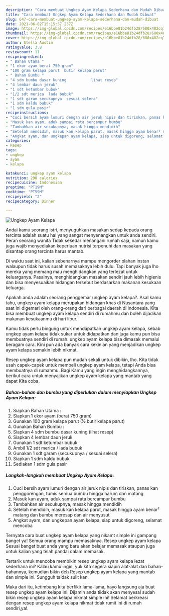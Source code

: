 ```yaml
---
description: "Cara membuat Ungkep Ayam Kelapa Sederhana dan Mudah Dibuat"
title: "Cara membuat Ungkep Ayam Kelapa Sederhana dan Mudah Dibuat"
slug: 647-cara-membuat-ungkep-ayam-kelapa-sederhana-dan-mudah-dibuat
date: 2021-06-02T15:15:57.237Z
image: https://img-global.cpcdn.com/recipes/e16bbe81b24dfb28/680x482cq70/ungkep-ayam-kelapa-foto-resep-utama.jpg
thumbnail: https://img-global.cpcdn.com/recipes/e16bbe81b24dfb28/680x482cq70/ungkep-ayam-kelapa-foto-resep-utama.jpg
cover: https://img-global.cpcdn.com/recipes/e16bbe81b24dfb28/680x482cq70/ungkep-ayam-kelapa-foto-resep-utama.jpg
author: Stella Austin
ratingvalue: 3.8
reviewcount: 11
recipeingredient:
- " Bahan Utama "
- "1 ekor ayam berat 750 gram"
- "100 gram kelapa parut  butir kelapa parut"
- " Bahan Bumbu "
- "4 sdm bumbu dasar kuning           lihat resep"
- "4 lembar daun jeruk"
- "1 sdt ketumbar bubuk"
- "1/2 sdt merica  lada bubuk"
- "1 sdt garam secukupnya  sesuai selera"
- "1 sdm kaldu bubuk"
- "1 sdm gula pasir"
recipeinstructions:
- "Cuci bersih ayam lumuri dengan air jeruk nipis dan tiriskan, panas kan penggorengan, tumis semua bumbu hingga harum dan matang"
- "Masuk kan ayam, aduk sampai rata bercampur bumbu"
- "Tambahkan air secukupnya, masak hingga mendidih"
- "Setelah mendidih, masuk kan kelapa parut, masak hingga ayam benar² matang dan bumbu meresap dan air menyusut"
- "Angkat ayam, dan ungkepan ayam kelapa, siap untuk digoreng, selamat mencoba"
categories:
- Resep
tags:
- ungkep
- ayam
- kelapa

katakunci: ungkep ayam kelapa 
nutrition: 290 calories
recipecuisine: Indonesian
preptime: "PT19M"
cooktime: "PT59M"
recipeyield: "2"
recipecategory: Dinner

---
```



![Ungkep Ayam Kelapa](https://img-global.cpcdn.com/recipes/e16bbe81b24dfb28/680x482cq70/ungkep-ayam-kelapa-foto-resep-utama.jpg)

Andai kamu seorang istri, menyuguhkan masakan sedap kepada orang tercinta adalah suatu hal yang sangat menyenangkan untuk anda sendiri. Peran seorang  wanita Tidak sekedar menangani rumah saja, namun kamu juga wajib menyediakan keperluan nutrisi terpenuhi dan masakan yang disantap orang tercinta harus mantab.

Di waktu  saat ini, kalian sebenarnya mampu mengorder olahan instan walaupun tidak harus susah memasaknya lebih dulu. Tapi banyak juga lho mereka yang memang mau menghidangkan yang terlezat untuk keluarganya. Pasalnya, menghidangkan masakan sendiri jauh lebih higienis dan bisa menyesuaikan hidangan tersebut berdasarkan makanan kesukaan keluarga. 



Apakah anda adalah seorang penggemar ungkep ayam kelapa?. Asal kamu tahu, ungkep ayam kelapa merupakan hidangan khas di Nusantara yang saat ini digemari oleh orang-orang dari berbagai daerah di Indonesia. Kita bisa membuat ungkep ayam kelapa sendiri di rumahmu dan boleh dijadikan makanan kesukaanmu di hari libur.

Kamu tidak perlu bingung untuk mendapatkan ungkep ayam kelapa, sebab ungkep ayam kelapa tidak sukar untuk didapatkan dan juga kamu pun bisa membuatnya sendiri di rumah. ungkep ayam kelapa bisa dimasak memalui beragam cara. Kini pun ada banyak cara kekinian yang menjadikan ungkep ayam kelapa semakin lebih nikmat.

Resep ungkep ayam kelapa pun mudah sekali untuk dibikin, lho. Kita tidak usah capek-capek untuk membeli ungkep ayam kelapa, tetapi Anda bisa membuatnya di rumahmu. Bagi Kamu yang ingin menghidangkannya, berikut cara untuk menyajikan ungkep ayam kelapa yang mantab yang dapat Kita coba.

<!--inarticleads1-->

##### Bahan-bahan dan bumbu yang diperlukan dalam menyiapkan Ungkep Ayam Kelapa:

1. Siapkan  Bahan Utama :
1. Siapkan 1 ekor ayam (berat 750 gram)
1. Gunakan 100 gram kelapa parut (½ butir kelapa parut)
1. Gunakan  Bahan Bumbu :
1. Siapkan 4 sdm bumbu dasar kuning           (lihat resep)
1. Siapkan 4 lembar daun jeruk
1. Gunakan 1 sdt ketumbar bubuk
1. Ambil 1/2 sdt merica / lada bubuk
1. Gunakan 1 sdt garam (secukupnya / sesuai selera)
1. Siapkan 1 sdm kaldu bubuk
1. Sediakan 1 sdm gula pasir




<!--inarticleads2-->

##### Langkah-langkah membuat Ungkep Ayam Kelapa:

1. Cuci bersih ayam lumuri dengan air jeruk nipis dan tiriskan, panas kan penggorengan, tumis semua bumbu hingga harum dan matang
1. Masuk kan ayam, aduk sampai rata bercampur bumbu
1. Tambahkan air secukupnya, masak hingga mendidih
1. Setelah mendidih, masuk kan kelapa parut, masak hingga ayam benar² matang dan bumbu meresap dan air menyusut
1. Angkat ayam, dan ungkepan ayam kelapa, siap untuk digoreng, selamat mencoba




Ternyata cara buat ungkep ayam kelapa yang nikamt simple ini gampang banget ya! Semua orang mampu memasaknya. Resep ungkep ayam kelapa Sesuai banget buat anda yang baru akan belajar memasak ataupun juga untuk kalian yang telah pandai dalam memasak.

Tertarik untuk mencoba membikin resep ungkep ayam kelapa lezat sederhana ini? Kalau kamu ingin, yuk kita segera siapin alat-alat dan bahan-bahannya, kemudian bikin deh Resep ungkep ayam kelapa yang mantab dan simple ini. Sungguh taidak sulit kan. 

Maka dari itu, ketimbang kita berfikir lama-lama, hayo langsung aja buat resep ungkep ayam kelapa ini. Dijamin anda tiidak akan menyesal sudah bikin resep ungkep ayam kelapa nikmat simple ini! Selamat berkreasi dengan resep ungkep ayam kelapa nikmat tidak rumit ini di rumah sendiri,ya!.


